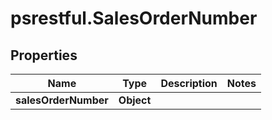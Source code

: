 # psrestful.SalesOrderNumber

## Properties
Name | Type | Description | Notes
------------ | ------------- | ------------- | -------------
**salesOrderNumber** | **Object** |  | 
